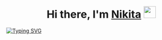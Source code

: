 <h1 align="center">Hi there, I'm <a href="" target="_blank">Nikita</a> 
<img src="https://github.com/blackcater/blackcater/raw/main/images/Hi.gif" height="32"/></h1>


[![Typing SVG](https://readme-typing-svg.demolab.com?font=Fira+Code&pause=1000&width=435&lines=Fullstack+developer;My+stack%3A+React%2C+Python(Django%2C+FastAPI))](https://git.io/typing-svg)

